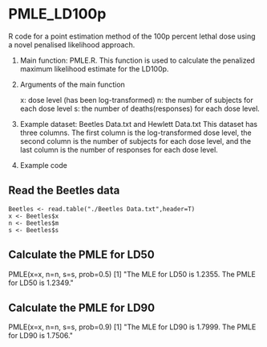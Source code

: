 # PMLE_LD100p
R code for a point estimation method of the 100p percent lethal dose using a novel penalised likelihood approach.

1. Main function: PMLE.R.
    This function is used to calculate the penalized maximum likelihood estimate for the LD100p.

2. Arguments of the main function
   
    x: dose level (has been log-transformed)
    n: the number of subjects for each dose level
    s: the number of deaths(responses) for each dose level.

3. Example dataset: Beetles Data.txt and Hewlett Data.txt
    This dataset has three columns. The first column is the log-transformed dose level, the second column is the number of subjects for each dose level, 
    and the last column is the number of responses for each dose level.

4. Example code

 ## Read the Beetles data
    Beetles <- read.table("./Beetles Data.txt",header=T)
    x <- Beetles$x
    n <- Beetles$m
    s <- Beetles$s

## Calculate the PMLE for LD50
   PMLE(x=x, n=n, s=s, prob=0.5)
   [1] "The MLE for LD50 is 1.2355. The PMLE for LD50 is 1.2349."

## Calculate the PMLE for LD90
   PMLE(x=x, n=n, s=s, prob=0.9)
   [1] "The MLE for LD90 is 1.7999. The PMLE for LD90 is 1.7506."

